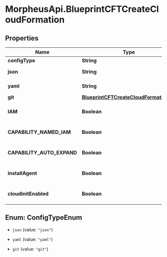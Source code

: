 # MorpheusApi.BlueprintCFTCreateCloudFormation

## Properties

Name | Type | Description | Notes
------------ | ------------- | ------------- | -------------
**configType** | **String** | Configuration Type | 
**json** | **String** | CloudFormation Template in JSON | [optional] 
**yaml** | **String** | CloudFormation Template in YAML | [optional] 
**git** | [**BlueprintCFTCreateCloudFormationGit**](BlueprintCFTCreateCloudFormationGit.md) |  | [optional] 
**IAM** | **Boolean** | CloudFormation Attribute CAPABILITY_IAM | [optional] [default to false]
**CAPABILITY_NAMED_IAM** | **Boolean** | CloudFormation Attribute CAPABILITY_NAMED_IAM | [optional] [default to false]
**CAPABILITY_AUTO_EXPAND** | **Boolean** | CloudFormation Attribute CAPABILITY_AUTO_EXPAND | [optional] [default to false]
**installAgent** | **Boolean** | Install Morpheus Agent | [optional] [default to false]
**cloudInitEnabled** | **Boolean** | Cloud Init Enabled | [optional] [default to false]



## Enum: ConfigTypeEnum


* `json` (value: `"json"`)

* `yaml` (value: `"yaml"`)

* `git` (value: `"git"`)





